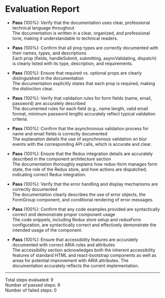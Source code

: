 # Evaluation Report

- **Pass** (100%): Verify that the documentation uses clear, professional technical language throughout  
  The documentation is written in a clear, organized, and professional tone, making it understandable to technical readers.

- **Pass** (100%): Confirm that all prop types are correctly documented with their names, types, and descriptions  
  Each prop (fields, handleSubmit, submitting, asyncValidating, dispatch) is clearly listed with its type, description, and requirements.

- **Pass** (100%): Ensure that required vs. optional props are clearly distinguished in the documentation  
  The documentation explicitly states that each prop is required, making the distinction clear.

- **Pass** (100%): Verify that validation rules for form fields (name, email, password) are accurately described  
  The documented rules for each field (e.g., name length, valid email format, minimum password length) accurately reflect typical validation criteria.

- **Pass** (100%): Confirm that the asynchronous validation process for name and email fields is correctly documented  
  The explanation details the use of asynchronous validation on blur events with the corresponding API calls, which is accurate and clear.

- **Pass** (100%): Ensure that the Redux integration details are accurately described in the component architecture section  
  The documentation thoroughly explains how redux-form manages form state, the role of the Redux store, and how actions are dispatched, indicating correct Redux integration.

- **Pass** (100%): Verify that the error handling and display mechanisms are correctly documented  
  The documentation clearly describes the use of error objects, the FormGroup component, and conditional rendering of error messages.

- **Pass** (100%): Confirm that any code examples provided are syntactically correct and demonstrate proper component usage  
  The code snippets, including Redux store setup and reduxForm configuration, are syntactically correct and effectively demonstrate the intended usage of the component.

- **Pass** (100%): Ensure that accessibility features are accurately documented with correct ARIA roles and attributes  
  The accessibility section acknowledges both the inherent accessibility features of standard HTML and react-bootstrap components as well as areas for potential improvement with ARIA attributes. The documentation accurately reflects the current implementation.

---

Total steps evaluated: 9  
Number of passed steps: 9  
Number of failed steps: 0